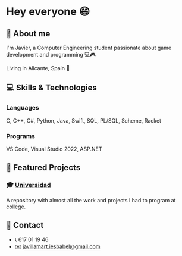 # Hey everyone 😄

## 👤 About me
I'm Javier, a Computer Engineering student passionate about game development and programming 💻🎮

Living in Alicante, Spain 📍

## 💻 Skills & Technologies
### Languages
C, C++, C#, Python, Java, Swift, SQL, PL/SQL, Scheme, Racket

### Programs
VS Code, Visual Studio 2022, ASP.NET

## 🚀 Featured Projects
### 🎓 [Universidad](https://github.com/javiiervm/Universidad)
A repository with almost all the work and projects I had to program at college.  

## 📧 Contact
- 📞 617 01 19 46
- ✉️ javillamart.iesbabel@gmail.com
